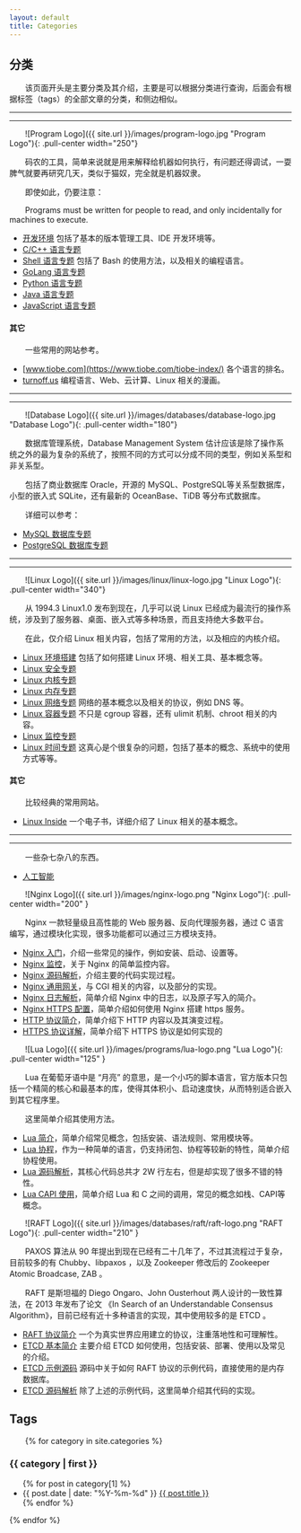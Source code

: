 ```yaml
---
layout: default
title: Categories
---
```


<style type="text/css"><!-- p {text-indent: 2em;} --></style>

## 分类

该页面开头是主要分类及其介绍，主要是可以根据分类进行查询，后面会有根据标签（tags）的全部文章的分类，和侧边相似。

----------------------------------------------------------------------------------------------------
----------------------------------------------------------------------------------------------------

![Program Logo]({{ site.url }}/images/program-logo.jpg "Program Logo"){: .pull-center width="250"}

码农的工具，简单来说就是用来解释给机器如何执行，有问题还得调试，一耍脾气就要再研究几天，类似于猫奴，完全就是机器奴隶。

即使如此，仍要注意：

Programs must be written for people to read, and only incidentally for machines to execute.

* [开发环境](/post/theme-develop-workspace.html) 包括了基本的版本管理工具、IDE 开发环境等。
* [C/C++ 语言专题](/post/theme-language-ccpp.html)
* [Shell 语言专题](/post/theme-language-bash.html) 包括了 Bash 的使用方法，以及相关的编程语言。
* [GoLang 语言专题](/post/theme-language-golang.html)
* [Python 语言专题](/post/theme-language-python.html)
* [Java 语言专题](/post/theme-language-java.html)
* [JavaScript 语言专题](/post/theme-language-javascript.html)

#### 其它

一些常用的网站参考。

* [www.tiobe.com](https://www.tiobe.com/tiobe-index/) 各个语言的排名。
* [turnoff.us](http://turnoff.us/) 编程语言、Web、云计算、Linux 相关的漫画。

----------------------------------------------------------------------------------------------------
----------------------------------------------------------------------------------------------------

![Database Logo]({{ site.url }}/images/databases/database-logo.jpg "Database Logo"){: .pull-center width="180"}

数据库管理系统，Database Management System 估计应该是除了操作系统之外的最为复杂的系统了，按照不同的方式可以分成不同的类型，例如关系型和非关系型。

包括了商业数据库 Oracle，开源的 MySQL、PostgreSQL等关系型数据库，小型的嵌入式 SQLite，还有最新的 OceanBase、TiDB 等分布式数据库。

详细可以参考：

* [MySQL 数据库专题](/post/theme-database-mysql.html)
* [PostgreSQL 数据库专题](/post/theme-database-postgresql.html)

----------------------------------------------------------------------------------------------------
----------------------------------------------------------------------------------------------------

![Linux Logo]({{ site.url }}/images/linux/linux-logo.jpg "Linux Logo"){: .pull-center width="340"}

从 1994.3 Linux1.0 发布到现在，几乎可以说 Linux 已经成为最流行的操作系统，涉及到了服务器、桌面、嵌入式等多种场景，而且支持绝大多数平台。

<!--
鄙人从大三开始用 Linux，开始就是看着 Ubuntu 的 3D 桌面比较酷，然后开始零零散散地使用，一直到现在，几乎所有的日常操作都在使用 Linux 的桌面发行版；目前使用的是 CentOS 版本。
-->

在此，仅介绍 Linux 相关内容，包括了常用的方法，以及相应的内核介绍。

* [Linux 环境搭建](/post/theme-linux-environment.html) 包括了如何搭建 Linux 环境、相关工具、基本概念等。
* [Linux 安全专题](/post/theme-linux-security.html)
* [Linux 内核专题](/post/theme-linux-kenerl-stuff.html)
* [Linux 内存专题](/post/theme-linux-kenerl-memory.html)
* [Linux 网络专题](/post/theme-linux-kenerl-network.html) 网络的基本概念以及相关的协议，例如 DNS 等。
* [Linux 容器专题](/post/theme-linux-kenerl-container.html) 不只是 cgroup 容器，还有 ulimit 机制、chroot 相关的内容。
* [Linux 监控专题](/post/theme-linux-kenerl-monitor.html)
* [Linux 时间专题](/post/theme-linux-time-stuff.html) 这真心是个很复杂的问题，包括了基本的概念、系统中的使用方式等等。

#### 其它

比较经典的常用网站。

* [Linux Inside](https://github.com/0xAX/linux-insides) 一个电子书，详细介绍了 Linux 相关的基本概念。

<!--
 post/encryption-introduce.html linux-aio.html

----------------------------------------------------------------------------------------------------
----------------------------------------------------------------------------------------------------

* [JavaScript 环境](/post/javascript-environment-introduce.html)，介绍 JavaScript 常用工具，如 node、npm、WebPack 等。
* [JS React 语法简介](/post/javascript-react-syntax-introduce.html)，介绍 JS 和 React 的一些常见语法规则，以及调试工具。
* [React 简明教程](/post/react-practice-examples.html)，通过一些示例简单介绍 React 的使用方法。

----------------------------------------------------------------------------------------------------
----------------------------------------------------------------------------------------------------
-->

----------------------------------------------------------------------------------------------------
----------------------------------------------------------------------------------------------------

一些杂七杂八的东西。

* [人工智能](/post/theme-artificial-intelligence.html)

![Nginx Logo]({{ site.url }}/images/nginx-logo.png "Nginx Logo"){: .pull-center width="200" }

Nginx 一款轻量级且高性能的 Web 服务器、反向代理服务器，通过 C 语言编写，通过模块化实现，很多功能都可以通过三方模块支持。

* [Nginx 入门](/post/nginx-introduce.html)，介绍一些常见的操作，例如安装、启动、设置等。
* [Nginx 监控](/post/nginx-monitor.html)，关于 Nginx 的简单监控内容。
* [Nginx 源码解析](/post/nginx-sourecode-analyze.html)，介绍主要的代码实现过程。
* [Nginx 通用网关](/post/nginx-cgi-introduce.html)，与 CGI 相关的内容，以及部分的实现。
* [Nginx 日志解析](/post/nginx-logs-introduce.html)，简单介绍 Nginx 中的日志，以及原子写入的简介。
* [Nginx HTTPS 配置](/post/nginx-https.html)，简单介绍如何使用 Nginx 搭建 https 服务。
* [HTTP 协议简介](/post/network-http-introduce.html)，简单介绍下 HTTP 内容以及其演变过程。
* [HTTPS 协议详解](/post/https-introduce.html)，简单介绍下 HTTPS 协议是如何实现的

![Lua Logo]({{ site.url }}/images/programs/lua-logo.png "Lua Logo"){: .pull-center width="125" }

Lua 在葡萄牙语中是 “月亮” 的意思，是一个小巧的脚本语言，官方版本只包括一个精简的核心和最基本的库，使得其体积小、启动速度快，从而特别适合嵌入到其它程序里。

这里简单介绍其使用方法。

* [Lua 简介](/post/lua-introduce.html)，简单介绍常见概念，包括安装、语法规则、常用模块等。
* [Lua 协程](/post/lua-coroutine.html)，作为一种简单的语言，仍支持闭包、协程等较新的特性，简单介绍协程使用。
* [Lua 源码解析](/post/lua-sourcecode.html)，其核心代码总共才 2W 行左右，但是却实现了很多不错的特性。
* [Lua CAPI 使用](/post/lua-how-capi-works.html)，简单介绍 Lua 和 C 之间的调用，常见的概念如栈、CAPI等概念。

![RAFT Logo]({{ site.url }}/images/databases/raft/raft-logo.png "RAFT Logo"){: .pull-center width="210" }

PAXOS 算法从 90 年提出到现在已经有二十几年了，不过其流程过于复杂，目前较多的有 Chubby、libpaxos ，以及 Zookeeper 修改后的 Zookeeper Atomic Broadcase, ZAB 。

RAFT 是斯坦福的 Diego Ongaro、John Ousterhout 两人设计的一致性算法，在 2013 年发布了论文 《In Search of an Understandable Consensus Algorithm》，目前已经有近十多种语言的实现，其中使用较多的是 ETCD 。

* [RAFT 协议简介](/post/raft-consensus-algorithms-introduce.html) 一个为真实世界应用建立的协议，注重落地性和可理解性。
* [ETCD 基本简介](/post/golang-raft-etcd-introduce.html) 主要介绍 ETCD 如何使用，包括安装、部署、使用以及常见的介绍。
* [ETCD 示例源码](/post/golang-raft-etcd-example-sourcode-details.html) 源码中关于如何 RAFT 协议的示例代码，直接使用的是内存数据库。
* [ETCD 源码解析](/post/golang-raft-etcd-sourcode-details.html) 除了上述的示例代码，这里简单介绍其代码的实现。

<!--
* [ETCD 源码解析](/post/golang-raft-etcd-sourcode-network.html)
* [ETCD 示例源码](/post/golang-raft-etcd-sourcode-storage.html)
* [ETCD 示例源码](/post/golang-raft-etcd-sourcode-consistent-reading.html)
* [ETCD 示例源码](/post/golang-raft-etcd-backend-boltdb.html)
-->

## Tags

{% for category in site.categories %}
<h3 id="{{ category | first }}">{{ category | first }}</h3>
<ul>{% for post in category[1] %}<li>{{ post.date | date: "%Y-%m-%d" }} <a href="{{post.url}}">{{ post.title }}</a></li>{% endfor %}</ul>
{% endfor %}

<!--
一个不错的网站，包含了各种书籍。
http://apprize.info/

当浏览器输入地址时发生了什么
https://github.com/alex/what-happens-when

内存的战争，不错的文章

一个web tty共享
https://tsl0922.github.io/ttyd/

1. Hesitate 犹豫不决
2. Procastination 拖延，逃避问题和懒惰
3. Never last long 三分钟热度
4. Afraid of rejection 害怕拒绝
5. Limit yourself 自我设限
6. Runaway from reality 逃避现实
7. Always find execuess 总是寻找接口
8. Fearness 恐惧
9. Refuse to learn 拒绝学习

Python 资源大全中文版
ttps://github.com/jobbole/awesome-python-cn

SQLite源码解析
http://huili.github.io/srcAnaly/selectExec.html

CVE库
https://www.cvedetails.com/
WebSockets库
https://github.com/uNetworking/uWebSockets
C++使用mysql,断线重连问题
http://www.paobuke.com/zh-cn/develop/c/pbk1821.html
蛋疼的mysql_ping()以及MYSQL_OPT_RECONNECT
https://www.felix021.com/blog/read.php?2102
CA
http://www.barretlee.com/blog/2016/04/24/detail-about-ca-and-certs/
StatsD Python上报示例
https://github.com/etsy/statsd/blob/master/examples/python_example.py
使用C写的editline库，用于替换readline()函数
https://github.com/troglobit/editline
MYSQL C使用
http://zetcode.com/db/mysqlc/
PG用户管理
http://www.davidpashley.com/articles/postgresql-user-administration/
ZeroMQ
https://github.com/anjuke/zguide-cn

索罗斯，三大原则

* 客户第一
* 对发明创造的渴望
* 长远的眼光和想法

Semantic Versioning 语义化版本规范
-->
